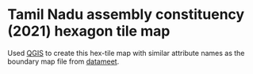 # Tamil Nadu assembly constituency (2021) hexagon tile map 

Used <a href ='https://qgis.org/en/site/'>QGIS</a> to create this hex-tile map with similar attribute names as the boundary map file from <a href='https://github.com/datameet/maps/tree/master/assembly-constituencies'>datameet<a>.

